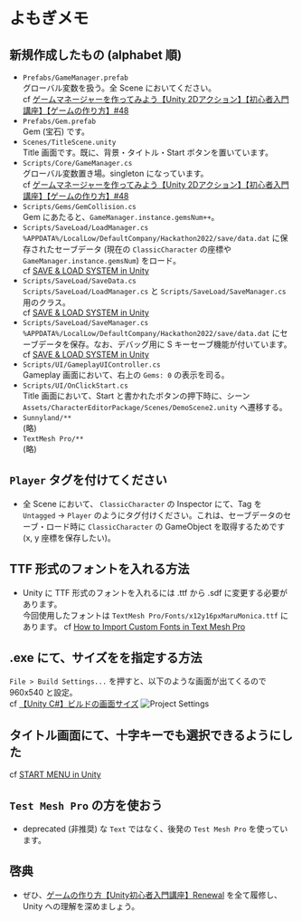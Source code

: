 # よもぎメモ

## 新規作成したもの (alphabet 順)
- `Prefabs/GameManager.prefab`  
  グローバル変数を扱う。全 Scene においてください。  
  cf [ゲームマネージャーを作ってみよう【Unity 2Dアクション】【初心者入門講座】【ゲームの作り方】#48](https://youtu.be/JyrBl-06FAs?list=PLED8667EEZ9aB72WVMHfRHBd6oj9vplRy)  
- `Prefabs/Gem.prefab`  
  Gem (宝石) です。  
- `Scenes/TitleScene.unity`  
  Title 画面です。既に、背景・タイトル・Start ボタンを置いています。  
- `Scripts/Core/GameManager.cs`  
  グローバル変数置き場。singleton になっています。  
  cf [ゲームマネージャーを作ってみよう【Unity 2Dアクション】【初心者入門講座】【ゲームの作り方】#48](https://youtu.be/JyrBl-06FAs?list=PLED8667EEZ9aB72WVMHfRHBd6oj9vplRy)  
- `Scripts/Gems/GemCollision.cs`  
  Gem にあたると、`GameManager.instance.gemsNum++`。  
- `Scripts/SaveLoad/LoadManager.cs`  
  `%APPDATA%/LocalLow/DefaultCompany/Hackathon2022/save/data.dat` に保存されたセーブデータ (現在の `ClassicCharacter` の座標や `GameManager.instance.gemsNum`) をロード。  
  cf [SAVE & LOAD SYSTEM in Unity](https://youtu.be/XOjd_qU2Ido)  
- `Scripts/SaveLoad/SaveData.cs`  
  `Scripts/SaveLoad/LoadManager.cs` と `Scripts/SaveLoad/SaveManager.cs` 用のクラス。  
  cf [SAVE & LOAD SYSTEM in Unity](https://youtu.be/XOjd_qU2Ido)  
- `Scripts/SaveLoad/SaveManager.cs`  
  `%APPDATA%/LocalLow/DefaultCompany/Hackathon2022/save/data.dat` にセーブデータを保存。なお、デバッグ用に S キーセーブ機能が付いています。  
  cf [SAVE & LOAD SYSTEM in Unity](https://youtu.be/XOjd_qU2Ido)  
- `Scripts/UI/GameplayUIController.cs`  
  Gameplay 画面において、右上の `Gems: 0` の表示を司る。  
- `Scripts/UI/OnClickStart.cs`  
  Title 画面において、Start と書かれたボタンの押下時に、シーン `Assets/CharacterEditorPackage/Scenes/DemoScene2.unity` へ遷移する。  
- `Sunnyland/**`  
  (略)  
- `TextMesh Pro/**`  
  (略)  

## `Player` タグを付けてください
- 全 Scene において、 `ClassicCharacter` の Inspector にて、Tag を `Untagged` -> `Player` のようにタグ付けください。これは、セーブデータのセーブ・ロード時に `ClassicCharacter` の GameObject を取得するためです (x, y 座標を保存したい)。  

## TTF 形式のフォントを入れる方法
- Unity に TTF 形式のフォントを入れるには .ttf から .sdf に変更する必要があります。  
  今回使用したフォントは `TextMesh Pro/Fonts/x12y16pxMaruMonica.ttf` にあります。
  cf [How to Import Custom Fonts in Text Mesh Pro](https://youtu.be/W11uv7jf1e4)

## .exe にて、サイズをを指定する方法
`File > Build Settings...` を押すと、以下のような画面が出てくるので 960x540 と設定。  
cf [【Unity C#】ビルドの画面サイズ](https://futabazemi.net/notes/unity-aspect/)
![Project Settings](https://i.imgur.com/FH8ORSS.png)

## タイトル画面にて、十字キーでも選択できるようにした
cf [START MENU in Unity](https://youtu.be/zc8ac_qUXQY)

## `Test Mesh Pro` の方を使おう
- deprecated (非推奨) な `Text` ではなく、後発の `Test Mesh Pro` を使っています。

## 啓典
- ぜひ、[ゲームの作り方【Unity初心者入門講座】Renewal](https://youtu.be/q7hyt06gUJE?list=PLED8667EEZ9aB72WVMHfRHBd6oj9vplRy) を全て履修し、Unity への理解を深めましょう。
